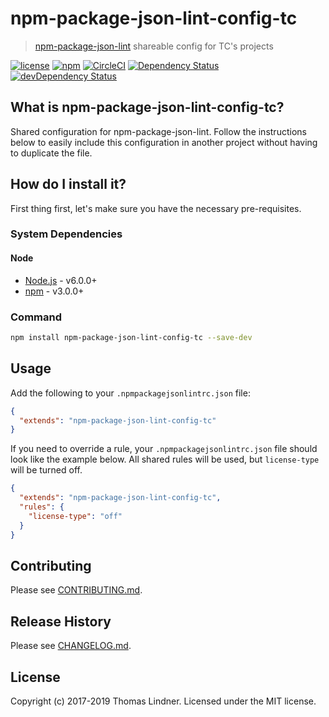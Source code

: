 # npm-package-json-lint-config-tc

> [npm-package-json-lint](https://github.com/tclindner/npm-package-json-lint) shareable config for TC's projects


[![license](https://img.shields.io/github/license/tclindner/npm-package-json-lint-config-tc.svg?maxAge=2592000&style=flat-square)](https://github.com/tclindner/npm-package-json-lint-config-tc/blob/master/LICENSE)
[![npm](https://img.shields.io/npm/v/npm-package-json-lint-config-tc.svg?maxAge=2592000?style=flat-square)](https://www.npmjs.com/package/npm-package-json-lint-config-tc)
[![CircleCI](https://circleci.com/gh/tclindner/npm-package-json-lint-config-tc.svg?style=svg)](https://circleci.com/gh/tclindner/npm-package-json-lint-config-tc)
[![Dependency Status](https://david-dm.org/tclindner/npm-package-json-lint-config-tc.svg?style=flat-square)](https://david-dm.org/tclindner/npm-package-json-lint-config-tc)
[![devDependency Status](https://david-dm.org/tclindner/npm-package-json-lint-config-tc/dev-status.svg?style=flat-square)](https://david-dm.org/tclindner/npm-package-json-lint-config-tc#info=devDependencies)


## What is npm-package-json-lint-config-tc?

Shared configuration for npm-package-json-lint. Follow the instructions below to easily include this configuration in another project without having to duplicate the file.

## How do I install it?

First thing first, let's make sure you have the necessary pre-requisites.

### System Dependencies

#### Node

* [Node.js](https://nodejs.org/) - v6.0.0+
* [npm](http://npmjs.com) - v3.0.0+

### Command

```bash
npm install npm-package-json-lint-config-tc --save-dev
```

## Usage

Add the following to your `.npmpackagejsonlintrc.json` file:

```json
{
  "extends": "npm-package-json-lint-config-tc"
}
```

If you need to override a rule, your `.npmpackagejsonlintrc.json` file should look like the example below. All shared rules will be used, but `license-type` will be turned off.

```json
{
  "extends": "npm-package-json-lint-config-tc",
  "rules": {
    "license-type": "off"
  }
}
```

## Contributing

Please see [CONTRIBUTING.md](CONTRIBUTING.md).

## Release History

Please see [CHANGELOG.md](CHANGELOG.md).

## License

Copyright (c) 2017-2019 Thomas Lindner. Licensed under the MIT license.
